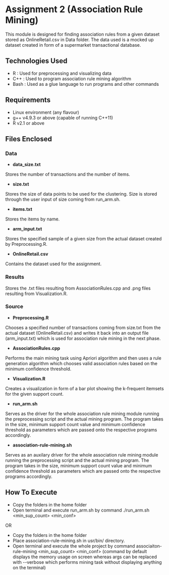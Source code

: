 # Assignment 2 (Association Rule Mining)

This module is designed for finding association rules from a given dataset stored as OnlineRetail.csv 
in Data folder. The data used is a mocked up dataset created in form of a supermarket transactional database.

## Technologies Used
- R    : Used for preprocessing and visualizing data
- C++  : Used to program association rule mining algorithm
- Bash : Used as a glue language to run programs and other commands

## Requirements

- Linux environment (any flavour)
- g++ v4.9.3 or above (capable of running C++11)
- R v2.1 or above 

## Files Enclosed

### Data

- **data_size.txt**

Stores the number of transactions and the number of items.

- **size.txt**

Stores the size of data points to be used for the clustering. Size is stored through the user input 
of size coming from run_arm.sh. 

- **items.txt**

Stores the items by name.

- **arm_input.txt**

Stores the specified sample of a given size from the actual dataset created by Preprocessing.R.

- **OnlineRetail.csv**

Contains the dataset used for the assignment. 

### Results

Stores the .txt files resulting from AssociationRules.cpp and .png files resulting from Visualization.R.

### Source

- **Preprocessing.R**

Chooses a specified number of transactions coming from size.txt from the actual dataset (OnlineRetail.csv) and
writes it back into an output file (arm_input.txt) which is used for association rule mining in the next phase.

- **AssociationRules.cpp**

Performs the main mining task using Apriori algorithm and then uses a rule generation algorithm which chooses 
valid association rules based on the minimum confidence threshold.

- **Visualization.R**

Creates a visualization in form of a bar plot showing the k-frequent itemsets for the given support count.


- **run_arm.sh**

Serves as the driver for the whole association rule mining module running the preprocessing script and the
actual mining program. The program takes in the size, minimum support count value and minimum confidence threshold
as parameters which are passed onto the respective programs accordingly.

- **association-rule-mining.sh**

Serves as an auxilary driver for the whole association rule mining module running the preprocessing script and the
actual mining program. The program takes in the size, minimum support count value and minimum confidence threshold
as parameters which are passed onto the respective programs accordingly.

## How To Execute

- Copy the folders in the home folder
- Open terminal and execute run_arm.sh by command ./run_arm.sh <size> <min_sup_count> <min_conf>

OR

- Copy the folders in the home folder
- Place association-rule-mining.sh in usr/bin/ directory.
- Open terminal and execute the whole project by command associaiton-rule-mining <args> <size> <min_sup_count> <min_conf>
   (command by default displays the memory usage on screen whereas args can be replaced with --verbose which performs mining task without displaying anything on the terminal)

